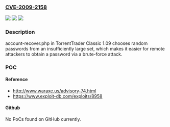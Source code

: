 ### [CVE-2009-2158](https://cve.mitre.org/cgi-bin/cvename.cgi?name=CVE-2009-2158)
![](https://img.shields.io/static/v1?label=Product&message=n%2Fa&color=blue)
![](https://img.shields.io/static/v1?label=Version&message=n%2Fa&color=blue)
![](https://img.shields.io/static/v1?label=Vulnerability&message=n%2Fa&color=brighgreen)

### Description

account-recover.php in TorrentTrader Classic 1.09 chooses random passwords from an insufficiently large set, which makes it easier for remote attackers to obtain a password via a brute-force attack.

### POC

#### Reference
- http://www.waraxe.us/advisory-74.html
- https://www.exploit-db.com/exploits/8958

#### Github
No PoCs found on GitHub currently.

